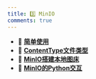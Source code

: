 ```yaml
---
title: 3️⃣ MinIO
comments: true
---
```


<div class="grid cards" markdown>

- 🌱 [__简单使用__](./A.md)
- 🍐 [__ContentType文件类型__](./B.md)
- 🍃 [__MinIO搭建本地图床__](./C.md)
- 🐛 [__MinIO的Python交互__](./D.md)

</div>